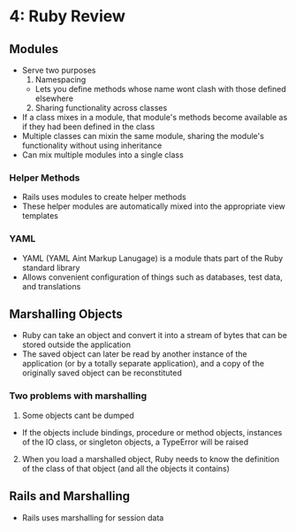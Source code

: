 # 4: Ruby Review

## Modules
- Serve two purposes
  1. Namespacing
    - Lets you define methods whose name wont clash with those defined elsewhere
  2. Sharing functionality across classes
- If a class mixes in a module, that module's methods become available as if they had been defined in the class
- Multiple classes can mixin the same module, sharing the module's functionality without using inheritance
- Can mix multiple modules into a single class

### Helper Methods
- Rails uses modules to create helper methods
- These helper modules are automatically mixed into the appropriate view templates

### YAML
- YAML (YAML Aint Markup Lanugage) is a module thats part of the Ruby standard library
- Allows convenient configuration of things such as databases, test data, and translations

## Marshalling Objects
- Ruby can take an object and convert it into a stream of bytes that can be stored outside the application
- The saved object can later be read by another instance of the application (or by a totally separate application), and a copy of the originally saved object can be reconstituted

### Two problems with marshalling
1. Some objects cant be dumped  
- If the objects include bindings, procedure or method objects, instances of the IO class, or singleton objects, a TypeError will be raised
2. When you load a marshalled object, Ruby needs to know the definition of the class of that object (and all the objects it contains)

## Rails and Marshalling
- Rails uses marshalling for session data
